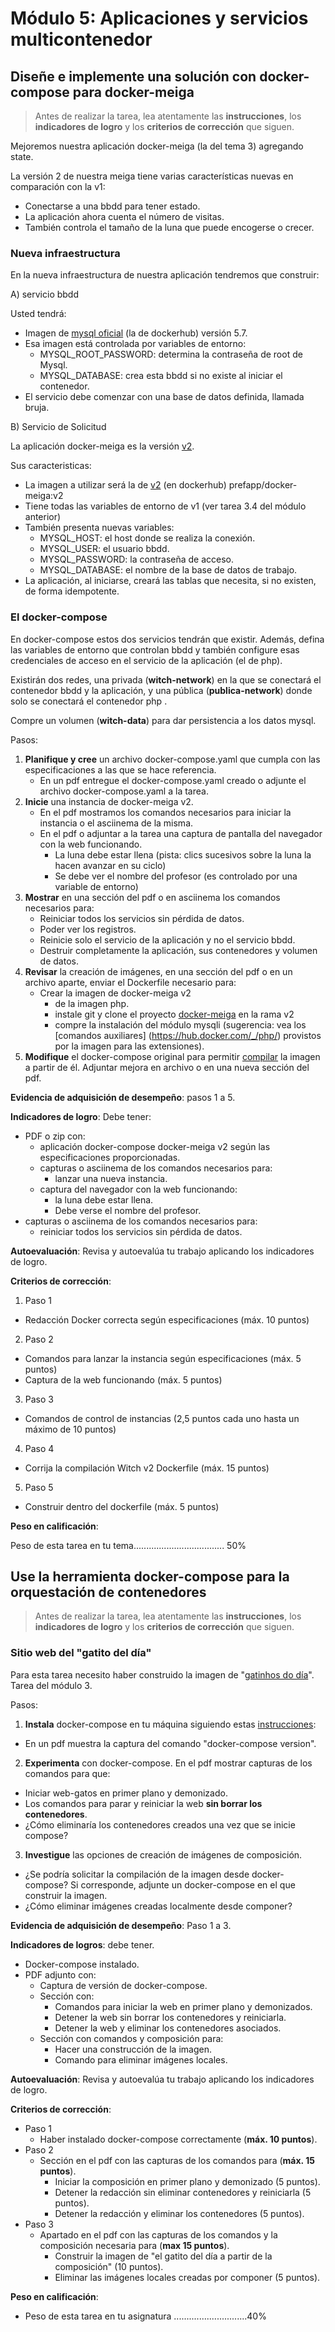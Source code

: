# Módulo 5: Aplicaciones y servicios multicontenedor

## Diseñe e implemente una solución con docker-compose para docker-meiga

> Antes de realizar la tarea, lea atentamente las **instrucciones**, los **indicadores de logro** y los **criterios de corrección** que siguen.

Mejoremos nuestra aplicación docker-meiga (la del tema 3) agregando state.

La versión 2 de nuestra meiga tiene varias características nuevas en comparación con la v1:

- Conectarse a una bbdd para tener estado.
- La aplicación ahora cuenta el número de visitas.
- También controla el tamaño de la luna que puede encogerse o crecer.

### Nueva infraestructura

En la nueva infraestructura de nuestra aplicación tendremos que construir:

A) servicio bbdd

Usted tendrá:

- Imagen de [mysql oficial](https://hub.docker.com/_/mysql/) (la de dockerhub) versión 5.7.
- Esa imagen está controlada por variables de entorno:
  - MYSQL_ROOT_PASSWORD: determina la contraseña de root de Mysql.
  - MYSQL_DATABASE: crea esta bbdd si no existe al iniciar el contenedor.
- El servicio debe comenzar con una base de datos definida, llamada bruja.

B) Servicio de Solicitud

La aplicación docker-meiga es la versión [v2](https://github.com/prefapp/docker-meiga.git).

Sus caracteristicas:

- La imagen a utilizar será la de [v2](https://hub.docker.com/r/prefapp/docker-meiga/) (en dockerhub) prefapp/docker-meiga:v2
- Tiene todas las variables de entorno de v1 (ver tarea 3.4 del módulo anterior)
- También presenta nuevas variables:
  - MYSQL_HOST: el host donde se realiza la conexión.
  - MYSQL_USER: el usuario bbdd.
  - MYSQL_PASSWORD: la contraseña de acceso.
  - MYSQL_DATABASE: el nombre de la base de datos de trabajo.
- La aplicación, al iniciarse, creará las tablas que necesita, si no existen, de forma idempotente.

### El docker-compose

En docker-compose estos dos servicios tendrán que existir. Además, defina las variables de entorno que controlan bbdd y también configure esas credenciales de acceso en el servicio de la aplicación (el de php).

Existirán dos redes, una privada (**witch-network**) en la que se conectará el contenedor bbdd y la aplicación, y una pública (**publica-network**) donde solo se conectará el contenedor php .

Compre un volumen (**witch-data**) para dar persistencia a los datos mysql.

Pasos:

1. **Planifique y cree** un archivo docker-compose.yaml que cumpla con las especificaciones a las que se hace referencia.
   - En un pdf entregue el docker-compose.yaml creado o adjunte el archivo docker-compose.yaml a la tarea.
2. **Inicie** una instancia de docker-meiga v2.
   - En el pdf mostramos los comandos necesarios para iniciar la instancia o el asciinema de la misma.
   - En el pdf o adjuntar a la tarea una captura de pantalla del navegador con la web funcionando.
     - La luna debe estar llena (pista: clics sucesivos sobre la luna la hacen avanzar en su ciclo)
     - Se debe ver el nombre del profesor (es controlado por una variable de entorno)
3. **Mostrar** en una sección del pdf o en asciinema los comandos necesarios para:
   - Reiniciar todos los servicios sin pérdida de datos.
   - Poder ver los registros.
   - Reinicie solo el servicio de la aplicación y no el servicio bbdd.
   - Destruir completamente la aplicación, sus contenedores y volumen de datos.
4. **Revisar** la creación de imágenes, en una sección del pdf o en un archivo aparte, enviar el Dockerfile necesario para:
   - Crear la imagen de docker-meiga v2
     - de la imagen php.
     - instale git y clone el proyecto [docker-meiga](https://github.com/prefapp/docker-meiga.git) en la rama v2
     - compre la instalación del módulo mysqli (sugerencia: vea los [comandos auxiliares] (https://hub.docker.com/_/php/) provistos por la imagen para las extensiones).
5. **Modifique** el docker-compose original para permitir [compilar](https://docs.docker.com/compose/compose-file/#build) la imagen a partir de él. Adjuntar mejora en archivo o en una nueva sección del pdf.

**Evidencia de adquisición de desempeño**: pasos 1 a 5.

**Indicadores de logro**: Debe tener:

- PDF o zip con:
  - aplicación docker-compose docker-meiga v2 según las especificaciones proporcionadas.
  - capturas o asciinema de los comandos necesarios para:
    - lanzar una nueva instancia.
  - captura del navegador con la web funcionando:
    - la luna debe estar llena.
    - Debe verse el nombre del profesor.
 - capturas o asciinema de los comandos necesarios para:
   - reiniciar todos los servicios sin pérdida de datos.

**Autoevaluación**: Revisa y autoevalúa tu trabajo aplicando los indicadores de logro.

**Criterios de corrección**:

1. Paso 1
- Redacción Docker correcta según especificaciones (máx. 10 puntos)
2. Paso 2
- Comandos para lanzar la instancia según especificaciones (máx. 5 puntos)
- Captura de la web funcionando (máx. 5 puntos)
3. Paso 3
- Comandos de control de instancias (2,5 puntos cada uno hasta un máximo de 10 puntos)
4. Paso 4
- Corrija la compilación Witch v2 Dockerfile (máx. 15 puntos)
5. Paso 5
- Construir dentro del dockerfile (máx. 5 puntos)

**Peso en calificación**:

Peso de esta tarea en tu tema.................................... 50%










## Use la herramienta docker-compose para la orquestación de contenedores

> Antes de realizar la tarea, lea atentamente las **instrucciones**, los **indicadores de logro** y los **criterios de corrección** que siguen.

### Sitio web del "gatito del día"

Para esta tarea necesito haber construido la imagen de "[gatinhos do día](https://prefapp.github.io/formacion/cursos/docker-images/#/./01_creacion_de_images/05_o_dockerfile_construindo_a_imaxe_do_gatinho_do_dia)". Tarea del módulo 3.

Pasos:

1. **Instala** docker-compose en tu máquina siguiendo estas [instrucciones](https://docs.docker.com/compose/install/#install-compose):
 - En un pdf muestra la captura del comando "docker-compose version".
2. **Experimenta** con docker-compose. En el pdf mostrar capturas de los comandos para que:
 - Iniciar web-gatos en primer plano y demonizado.
 - Los comandos para parar y reiniciar la web **sin borrar los contenedores**.
 - ¿Cómo eliminaría los contenedores creados una vez que se inicie compose?
3. **Investigue** las opciones de creación de imágenes de composición.
 - ¿Se podría solicitar la compilación de la imagen desde docker-compose? Si corresponde, adjunte un docker-compose en el que construir la imagen.
 - ¿Cómo eliminar imágenes creadas localmente desde componer?

**Evidencia de adquisición de desempeño**: Paso 1 a 3.

**Indicadores de logros**: debe tener.

- Docker-compose instalado.
- PDF adjunto con:
  - Captura de versión de docker-compose.
  - Sección con:
    - Comandos para iniciar la web en primer plano y demonizados.
    - Detener la web sin borrar los contenedores y reiniciarla.
    - Detener la web y eliminar los contenedores asociados.
  - Sección con comandos y composición para:
    - Hacer una construcción de la imagen.
    - Comando para eliminar imágenes locales.

**Autoevaluación**: Revisa y autoevalúa tu trabajo aplicando los indicadores de logro.

**Criterios de corrección**:

- Paso 1
  - Haber instalado docker-compose correctamente (**máx. 10 puntos**).
- Paso 2
  - Sección en el pdf con las capturas de los comandos para (**máx. 15 puntos**).
    - Iniciar la composición en primer plano y demonizado (5 puntos).
    - Detener la redacción sin eliminar contenedores y reiniciarla (5 puntos).
    - Detener la redacción y eliminar los contenedores (5 puntos).
- Paso 3
  - Apartado en el pdf con las capturas de los comandos y la composición necesaria para (**max 15 puntos**).
    - Construir la imagen de "el gatito del día a partir de la composición" (10 puntos).
    - Eliminar las imágenes locales creadas por componer (5 puntos).

**Peso en calificación**:
- Peso de esta tarea en tu asignatura .............................40%

